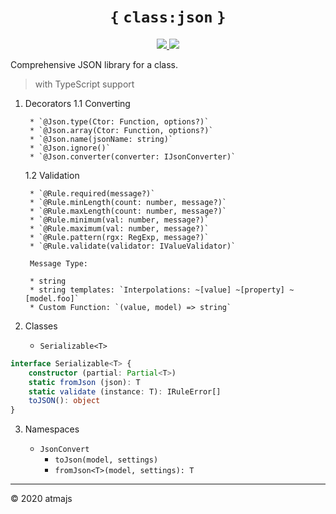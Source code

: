 <h1 align='center'>
    <b><code>{</code></b>
    <code>class:json</code>
    <b><code>}</code></b>
</h1>

<p align="center">
    <a href='https://travis-ci.org/atmajs/class-json' target='_blank'>
        <img src='https://travis-ci.org/atmajs/class-json.png?branch=master' />
    </a>
    <a href='http://badge.fury.io/js/class-json' target='_blank'>
        <img src='https://badge.fury.io/js/class-json.svg' />
    </a>
</p>


Comprehensive JSON library for a class.

> with TypeScript support


1. Decorators
    1.1 Converting
        
        * `@Json.type(Ctor: Function, options?)`
        * `@Json.array(Ctor: Function, options?)`
        * `@Json.name(jsonName: string)`
        * `@Json.ignore()`
        * `@Json.converter(converter: IJsonConverter)`

    1.2 Validation
        
        * `@Rule.required(message?)`
        * `@Rule.minLength(count: number, message?)`
        * `@Rule.maxLength(count: number, message?)`
        * `@Rule.minimum(val: number, message?)`
        * `@Rule.maximum(val: number, message?)`
        * `@Rule.pattern(rgx: RegExp, message?)`
        * `@Rule.validate(validator: IValueValidator)`

        Message Type:

        * string
        * string templates: `Interpolations: ~[value] ~[property] ~[model.foo]`
        * Custom Function: `(value, model) => string`
        
2. Classes

    * `Serializable<T>`

```ts
interface Serializable<T> {
    constructor (partial: Partial<T>)
    static fromJson (json): T
    static validate (instance: T): IRuleError[]
    toJSON(): object
}
```

3. Namespaces

    * `JsonConvert`
        * `toJson(model, settings)`
        * `fromJson<T>(model, settings): T`


---

© 2020 atmajs
